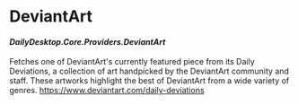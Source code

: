 # DeviantArt
#### *DailyDesktop.Core.Providers.DeviantArt*

Fetches one of DeviantArt's currently featured piece from its Daily Deviations, a collection of art handpicked by the DeviantArt community and staff. These artworks highlight the best of DeviantArt from a wide variety of genres.
https://www.deviantart.com/daily-deviations
